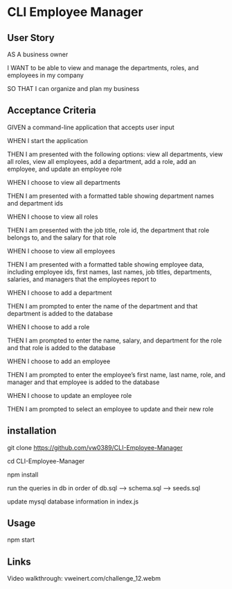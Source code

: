 # CLI Employee Manager

## User Story
AS A business owner

I WANT to be able to view and manage the departments, roles, and employees in my company

SO THAT I can organize and plan my business

## Acceptance Criteria 
GIVEN a command-line application that accepts user input

WHEN I start the application

THEN I am presented with the following options: view all departments, view all roles, view all employees, add a department, add a role, add an employee, and update an employee role

WHEN I choose to view all departments

THEN I am presented with a formatted table showing department names and department ids

WHEN I choose to view all roles

THEN I am presented with the job title, role id, the department that role belongs to, and the salary for that role

WHEN I choose to view all employees

THEN I am presented with a formatted table showing employee data, including employee ids, first names, last names, job titles, departments, salaries, and managers that the employees report to

WHEN I choose to add a department

THEN I am prompted to enter the name of the department and that department is added to the database

WHEN I choose to add a role

THEN I am prompted to enter the name, salary, and department for the role and that role is added to the database

WHEN I choose to add an employee

THEN I am prompted to enter the employee’s first name, last name, role, and manager and that employee is added to the database

WHEN I choose to update an employee role

THEN I am prompted to select an employee to update and their new role 

## installation

git clone https://github.com/vw0389/CLI-Employee-Manager

cd CLI-Employee-Manager

npm install

run the queries in db in order of db.sql --> schema.sql --> seeds.sql

update mysql database information in index.js

## Usage

npm start

## Links

Video walkthrough: vweinert.com/challenge_12.webm